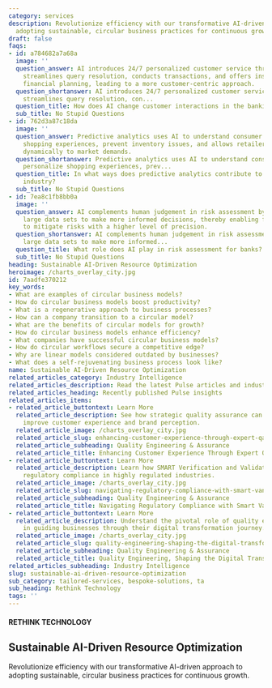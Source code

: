 ```yaml
---
category: services
description: Revolutionize efficiency with our transformative AI-driven approach to
  adopting sustainable, circular business practices for continuous growth.
draft: false
faqs:
- id: a784682a7a68a
  image: ''
  question_answer: AI introduces 24/7 personalized customer service through chatbots,
    streamlines query resolution, conducts transactions, and offers insights for better
    financial planning, leading to a more customer-centric approach.
  question_shortanswer: AI introduces 24/7 personalized customer service through chatbots,
    streamlines query resolution, con...
  question_title: How does AI change customer interactions in the banking sector?
  sub_title: No Stupid Questions
- id: 762d3a87c18da
  image: ''
  question_answer: Predictive analytics uses AI to understand consumer behavior, personalize
    shopping experiences, prevent inventory issues, and allows retailers to adapt
    dynamically to market demands.
  question_shortanswer: Predictive analytics uses AI to understand consumer behavior,
    personalize shopping experiences, prev...
  question_title: In what ways does predictive analytics contribute to the retail
    industry?
  sub_title: No Stupid Questions
- id: 7ea8c1fb8bb0a
  image: ''
  question_answer: AI complements human judgement in risk assessment by analyzing
    large data sets to make more informed decisions, thereby enabling financial institutions
    to mitigate risks with a higher level of precision.
  question_shortanswer: AI complements human judgement in risk assessment by analyzing
    large data sets to make more informed...
  question_title: What role does AI play in risk assessment for banks?
  sub_title: No Stupid Questions
heading: Sustainable AI-Driven Resource Optimization
heroimage: /charts_overlay_city.jpg
id: 7aadfe370212
key_words:
- What are examples of circular business models?
- How do circular business models boost productivity?
- What is a regenerative approach to business processes?
- How can a company transition to a circular model?
- What are the benefits of circular models for growth?
- How do circular business models enhance efficiency?
- What companies have successful circular business models?
- How do circular workflows secure a competitive edge?
- Why are linear models considered outdated by businesses?
- What does a self-rejuvenating business process look like?
name: Sustainable AI-Driven Resource Optimization
related_articles_category: Industry Intelligence
related_articles_description: Read the latest Pulse articles and industry insights.
related_articles_heading: Recently published Pulse insights
related_articles_items:
- related_article_buttontext: Learn More
  related_article_description: See how strategic quality assurance can significantly
    improve customer experience and brand perception.
  related_article_image: /charts_overlay_city.jpg
  related_article_slug: enhancing-customer-experience-through-expert-qa
  related_article_subheading: Quality Engineering & Assurance
  related_article_title: Enhancing Customer Experience Through Expert QA
- related_article_buttontext: Learn More
  related_article_description: Learn how SMART Verification and Validation streamline
    regulatory compliance in highly regulated industries.
  related_article_image: /charts_overlay_city.jpg
  related_article_slug: navigating-regulatory-compliance-with-smart-vandv
  related_article_subheading: Quality Engineering & Assurance
  related_article_title: Navigating Regulatory Compliance with Smart VandV
- related_article_buttontext: Learn More
  related_article_description: Understand the pivotal role of quality engineering
    in guiding businesses through their digital transformation journey.
  related_article_image: /charts_overlay_city.jpg
  related_article_slug: quality-engineering-shaping-the-digital-transformation
  related_article_subheading: Quality Engineering & Assurance
  related_article_title: Quality Engineering, Shaping the Digital Transformation
related_articles_subheading: Industry Intelligence
slug: sustainable-ai-driven-resource-optimization
sub_category: tailored-services, bespoke-solutions, ta
sub_heading: Rethink Technology
tags: ''
---
```


#### RETHINK TECHNOLOGY
## Sustainable AI-Driven Resource Optimization
Revolutionize efficiency with our transformative AI-driven approach to adopting sustainable, circular business practices for continuous growth.